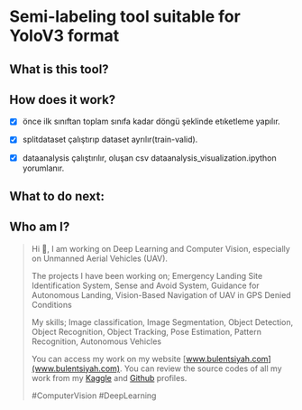 # Semi-labeling tool suitable for YoloV3 format

## What is this tool?

## How does it work?
- [x] önce ilk sınıftan toplam sınıfa kadar döngü şeklinde etıketleme yapılır.
- [x] splitdataset çalıştırıp dataset ayrılır(train-valid).
- [x] dataanalysis çalıştırılır, oluşan csv dataanalysis_visualization.ipython yorumlanır.


## What to do next:

## Who am I?
>Hi 👋,  I am working on Deep Learning and Computer Vision, especially on Unmanned Aerial Vehicles (UAV).
>
>The projects I have been working on; Emergency Landing Site Identification System, Sense and Avoid System, Guidance for Autonomous Landing, Vision-Based Navigation of UAV in GPS Denied Conditions
>
>My skills; Image classification, Image Segmentation, Object Detection, Object Recognition, Object Tracking, Pose Estimation, Pattern Recognition, Autonomous Vehicles
>
>You can access my work on my website  [www.bulentsiyah.com](www.bulentsiyah.com). You can review the source codes of all my work from my   [Kaggle](https://www.kaggle.com/bulentsiyah) and [Github](https://github.com/bulentsiyah?tab=repositories) profiles.
>
> #ComputerVision #DeepLearning

